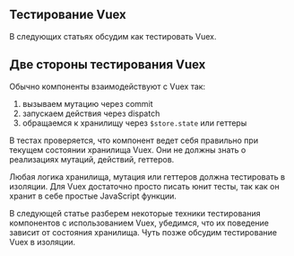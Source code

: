 ## Тестирование Vuex

В следующих статьях обсудим как тестировать Vuex. 

## Две стороны тестирования Vuex

Обычно компоненты взаимодействуют с Vuex так:

1. вызываем мутацию через commit
2. запускаем действия через dispatch
3. обращаемся к хранилищу через `$store.state` или геттеры

В тестах проверяется, что компонент ведет себя правильно при текущем состоянии хранилища Vuex. Они не должны знать о реализациях мутаций, действий, геттеров.

Любая логика хранилища, мутация или геттеров должна тестировать в изоляции. Для Vuex достаточно просто писать юнит тесты, так как он хранит в себе простые JavaScript функции.

В следующей статье разберем некоторые техники тестирования компонентов с использованием Vuex, убедимся, что их поведение зависит от состояния хранилища. Чуть позже обсудим тестирование Vuex в изоляции.
